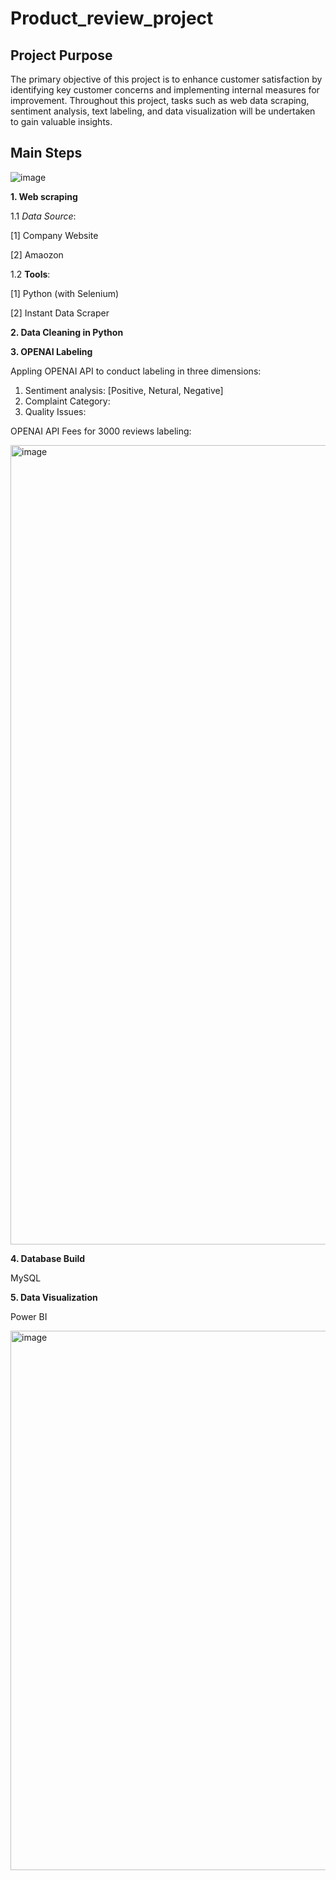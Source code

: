 # Product_review_project

## Project Purpose
The primary objective of this project is to enhance customer satisfaction by identifying key customer concerns and implementing internal measures for improvement. Throughout this project, tasks such as web data scraping, sentiment analysis, text labeling, and data visualization will be undertaken to gain valuable insights.

## Main Steps

![image](https://github.com/Sol2023/product_review_project/assets/92194263/021806f4-9847-41a9-ae6d-b457b856bcc4)


**1. Web scraping**

1.1 *Data Source*: 

[1] Company Website

[2] Amaozon

1.2 **Tools**:

[1] Python (with Selenium)

[2] Instant Data Scraper


**2. Data Cleaning in Python**

**3. OPENAI Labeling**

Appling OPENAI API to conduct labeling in three dimensions: 

1) Sentiment analysis: [Positive, Netural, Negative]
2) Complaint Category:
3) Quality Issues:

OPENAI API Fees for 3000 reviews labeling:

<img width="1279" alt="image" src="https://github.com/Sol2023/product_review_project/assets/92194263/72f656a6-11ad-4122-84ed-c285f159270f">


**4. Database Build**

MySQL

**5. Data Visualization**

Power BI

<img width="863" alt="image" src="https://github.com/Sol2023/product_review_project/assets/92194263/e3c89275-9589-4720-812a-1a0521cdd4f2">


